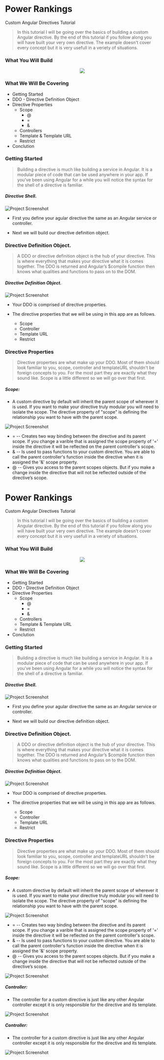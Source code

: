 # Power Rankings 
Custom Angular Directives Tutorial

>In this tutorial I will be going over the basics of building a custom Angular directive. By the end of this tutorial if you follow along you will have built your very own directive. The example doesn't cover every concept but it is very usefull in a veriety of situations.

### What You Will Build 

<div align= "center">
	<img src="https://raw.github.com/squireaj/PRankings/master/logos/video.gif">
</div>

### What We Will Be Covering 

- Getting Started
- DDO - Directive Definition Object
- Directive Properties 
  - Scope
  	- @
  	- =
  	- &
  - Controllers
  - Template & Template URL
  - Restrict
- Conclution 



### Getting Started

>Building a directive is much like building a service in Angular. It is a modular piece of code that can be used anywhere in your app. If you’ve been using Angular for a while you will notice the syntax for the shell of a directive is familiar.

##### Directive Shell.  

![Project Screenshot](https://raw.github.com/squireaj/PRankings/master/readmeImg/Directive1.gif)

- First you define your agular directive the same as an Angular service or controller.

- Next we will build our directive definition object. 

### Directive Definition Object. 

>A DDO or directive definition object is the hub of your directive. This is where everything that makes your directive what it is comes together. The DDO is returned and Angular’s $compile function then knows what qualities and functions to pass on to the DOM.  
##### Directive Definition Object.  
![Project Screenshot](https://raw.github.com/squireaj/PRankings/master/readmeImg/DDO.gif)

- Your DDO is comprised of directive properties. 

- The directive properties that we will be using in this app are as follows.
  - Scope
  - Controller
  - Template URL
  - Restrict

### Directive Properties

>Directive properties are what make up your DDO. Most of them should look familiar to you, scope, controller and templateURL shouldn't be foreign concepts to you. For the most part they are exactly what they sound like. Scope is a little different so we will go over that first. 

##### Scope:

 - A custom directive by default will inherit the parent scope of wherever it is used. If you want to make your directive truly modular you will need to isolate the scope. The directive property of "scope" is defining the relationship you want to have with the parent scope. 

![Project Screenshot](https://raw.github.com/squireaj/PRankings/master/readmeImg/localScopeProperties.gif)

 -  = -- Creates two way binding between the directive and its parent scope. If you change a varible that is assigned the scope property of '=' inside the directive it will be reflected on the parent controller's scope. 
 - & -- Is used to pass functions to your custom directive. You are able to call the parent controller's function inside the directive when it is assigned the '&' scope property. 
 - @ -- Gives you access to the parent scopes objects. But if you make a change inside the directive that will not be reflected outside of the directive’s scope.
# Power Rankings 
Custom Angular Directives Tutorial

>In this tutorial I will be going over the basics of building a custom Angular directive. By the end of this tutorial if you follow along you will have built your very own directive. The example doesn't cover every concept but it is very usefull in a veriety of situations.

### What You Will Build 

<div align= "center">
	<img src="https://raw.github.com/squireaj/PRankings/master/logos/video.gif">
</div>

### What We Will Be Covering 

- Getting Started
- DDO - Directive Definition Object
- Directive Properties 
  - Scope
  	- @
  	- =
  	- &
  - Controllers
  - Template & Template URL
  - Restrict
- Conclution 



### Getting Started

>Building a directive is much like building a service in Angular. It is a modular piece of code that can be used anywhere in your app. If you’ve been using Angular for a while you will notice the syntax for the shell of a directive is familiar.

##### Directive Shell.  

![Project Screenshot](https://raw.github.com/squireaj/PRankings/master/readmeImg/Directive1.gif)

- First you define your agular directive the same as an Angular service or controller.

- Next we will build our directive definition object. 

### Directive Definition Object. 

>A DDO or directive definition object is the hub of your directive. This is where everything that makes your directive what it is comes together. The DDO is returned and Angular’s $compile function then knows what qualities and functions to pass on to the DOM.  
##### Directive Definition Object.  
![Project Screenshot](https://raw.github.com/squireaj/PRankings/master/readmeImg/DDO.gif)

- Your DDO is comprised of directive properties. 

- The directive properties that we will be using in this app are as follows.
  - Scope
  - Controller
  - Template URL
  - Restrict

### Directive Properties

>Directive properties are what make up your DDO. Most of them should look familiar to you, scope, controller and templateURL shouldn't be foreign concepts to you. For the most part they are exactly what they sound like. Scope is a little different so we will go over that first. 

##### Scope:

 - A custom directive by default will inherit the parent scope of wherever it is used. If you want to make your directive truly modular you will need to isolate the scope. The directive property of "scope" is defining the relationship you want to have with the parent scope. 

![Project Screenshot](https://raw.github.com/squireaj/PRankings/master/readmeImg/localScopeProperties.gif)

 -  = -- Creates two way binding between the directive and its parent scope. If you change a varible that is assigned the scope property of '=' inside the directive it will be reflected on the parent controller's scope. 
 - & -- Is used to pass functions to your custom directive. You are able to call the parent controller's function inside the directive when it is assigned the '&' scope property. 
 - @ -- Gives you access to the parent scopes objects. But if you make a change inside the directive that will not be reflected outside of the directive’s scope.

![Project Screenshot](https://raw.github.com/squireaj/PRankings/master/readmeImg/ScopeView.gif)

##### Controller:

- The controller for a custom directive is just like any other Angular controller except it is only responsible for the directive and its template. 

![Project Screenshot](https://raw.github.com/squireaj/PRankings/master/readmeImg/Controller.gif)









##### Controller:

- The controller for a custom directive is just like any other Angular controller except it is only responsible for the directive and its template. 

![Project Screenshot](https://raw.github.com/squireaj/PRankings/master/readmeImg/Controller.gif)







